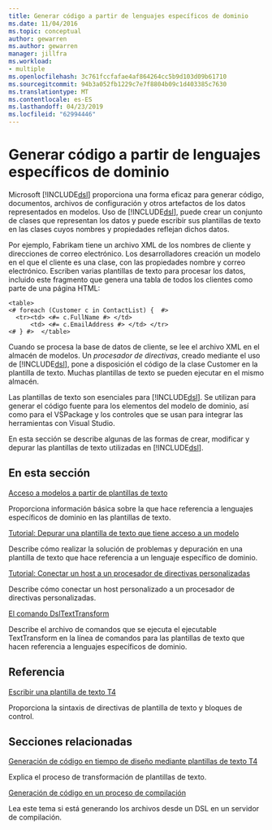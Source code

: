 ```yaml
---
title: Generar código a partir de lenguajes específicos de dominio
ms.date: 11/04/2016
ms.topic: conceptual
author: gewarren
ms.author: gewarren
manager: jillfra
ms.workload:
- multiple
ms.openlocfilehash: 3c761fccfafae4af864264cc5b9d103d09b61710
ms.sourcegitcommit: 94b3a052fb1229c7e7f8804b09c1d403385c7630
ms.translationtype: MT
ms.contentlocale: es-ES
ms.lasthandoff: 04/23/2019
ms.locfileid: "62994446"
---
```

# <a name="generating-code-from-a-domain-specific-language"></a>Generar código a partir de lenguajes específicos de dominio
Microsoft [!INCLUDE[dsl](../modeling/includes/dsl_md.md)] proporciona una forma eficaz para generar código, documentos, archivos de configuración y otros artefactos de los datos representados en modelos. Uso de [!INCLUDE[dsl](../modeling/includes/dsl_md.md)], puede crear un conjunto de clases que representan los datos y puede escribir sus plantillas de texto en las clases cuyos nombres y propiedades reflejan dichos datos.

 Por ejemplo, Fabrikam tiene un archivo XML de los nombres de cliente y direcciones de correo electrónico. Los desarrolladores creación un modelo en el que el cliente es una clase, con las propiedades nombre y correo electrónico. Escriben varias plantillas de texto para procesar los datos, incluido este fragmento que genera una tabla de todos los clientes como parte de una página HTML:

```
<table>
<# foreach (Customer c in ContactList) {  #>
  <tr><td> <#= c.FullName #> </td>
      <td> <#= c.EmailAddress #> </td> </tr>
<# } #>  </table>
```

 Cuando se procesa la base de datos de cliente, se lee el archivo XML en el almacén de modelos. Un *procesador de directivas*, creado mediante el uso de [!INCLUDE[dsl](../modeling/includes/dsl_md.md)], pone a disposición el código de la clase Customer en la plantilla de texto. Muchas plantillas de texto se pueden ejecutar en el mismo almacén.

 Las plantillas de texto son esenciales para [!INCLUDE[dsl](../modeling/includes/dsl_md.md)]. Se utilizan para generar el código fuente para los elementos del modelo de dominio, así como para el VSPackage y los controles que se usan para integrar las herramientas con Visual Studio.

 En esta sección se describe algunas de las formas de crear, modificar y depurar las plantillas de texto utilizadas en [!INCLUDE[dsl](../modeling/includes/dsl_md.md)].

## <a name="in-this-section"></a>En esta sección
 [Acceso a modelos a partir de plantillas de texto](../modeling/accessing-models-from-text-templates.md)

 Proporciona información básica sobre la que hace referencia a lenguajes específicos de dominio en las plantillas de texto.

 [Tutorial: Depurar una plantilla de texto que tiene acceso a un modelo](../modeling/walkthrough-debugging-a-text-template-that-accesses-a-model.md)

 Describe cómo realizar la solución de problemas y depuración en una plantilla de texto que hace referencia a un lenguaje específico de dominio.

 [Tutorial: Conectar un host a un procesador de directivas personalizadas](../modeling/walkthrough-connecting-a-host-to-a-generated-directive-processor.md)

 Describe cómo conectar un host personalizado a un procesador de directivas personalizadas.

 [El comando DslTextTransform](../modeling/the-dsltexttransform-command.md)

 Describe el archivo de comandos que se ejecuta el ejecutable TextTransform en la línea de comandos para las plantillas de texto que hacen referencia a lenguajes específicos de dominio.

## <a name="reference"></a>Referencia
 [Escribir una plantilla de texto T4](../modeling/writing-a-t4-text-template.md)

 Proporciona la sintaxis de directivas de plantilla de texto y bloques de control.

## <a name="related-sections"></a>Secciones relacionadas
 [Generación de código en tiempo de diseño mediante plantillas de texto T4](../modeling/design-time-code-generation-by-using-t4-text-templates.md)

 Explica el proceso de transformación de plantillas de texto.

 [Generación de código en un proceso de compilación](../modeling/code-generation-in-a-build-process.md)

 Lea este tema si está generando los archivos desde un DSL en un servidor de compilación.